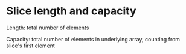 # Slice length and capacity

Length: total number of elements

Capacity: total number of elements in underlying array, counting from slice's first element
